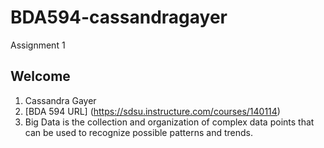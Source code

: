 # BDA594-cassandragayer
Assignment 1

## Welcome

1. Cassandra Gayer
2. [BDA 594 URL] (https://sdsu.instructure.com/courses/140114)
3. Big Data is the collection and organization of complex data points that can be used to recognize possible patterns and trends.
   
